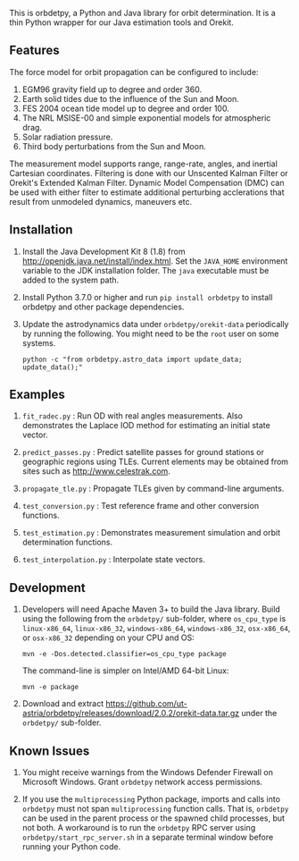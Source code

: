 This is orbdetpy, a Python and Java library for orbit determination.
It is a thin Python wrapper for our Java estimation tools and Orekit.

Features
--------

The force model for orbit propagation can be configured to include:

1. EGM96 gravity field up to degree and order 360.
2. Earth solid tides due to the influence of the Sun and Moon.
3. FES 2004 ocean tide model up to degree and order 100.
4. The NRL MSISE-00 and simple exponential models for atmospheric drag.
5. Solar radiation pressure.
6. Third body perturbations from the Sun and Moon.

The measurement model supports range, range-rate, angles, and inertial
Cartesian coordinates. Filtering is done with our Unscented Kalman Filter
or Orekit's Extended Kalman Filter. Dynamic Model Compensation
(DMC) can be used with either filter to estimate additional perturbing
acclerations that result from unmodeled dynamics, maneuvers etc.

Installation
------------

1. Install the Java Development Kit 8 (1.8) from <http://openjdk.java.net/install/index.html>.
   Set the `JAVA_HOME` environment variable to the JDK installation
   folder. The `java` executable must be added to the system path.

2. Install Python 3.7.0 or higher and run `pip install orbdetpy` to install
   orbdetpy and other package dependencies.

3. Update the astrodynamics data under `orbdetpy/orekit-data` periodically by
   running the following. You might need to be the `root` user on some systems.

   `python -c "from orbdetpy.astro_data import update_data; update_data();"`

Examples
--------

1. `fit_radec.py` : Run OD with real angles measurements. Also demonstrates
   the Laplace IOD method for estimating an initial state vector.

2. `predict_passes.py` : Predict satellite passes for ground stations or
   geographic regions using TLEs. Current elements may be obtained from
   sites such as <http://www.celestrak.com>.

3. `propagate_tle.py` : Propagate TLEs given by command-line arguments.

4. `test_conversion.py` : Test reference frame and other conversion functions.

5. `test_estimation.py` : Demonstrates measurement simulation and orbit
   determination functions.

6. `test_interpolation.py` : Interpolate state vectors.

Development
-----------

1. Developers will need Apache Maven 3+ to build the Java library. Build
   using the following from the `orbdetpy/` sub-folder, where `os_cpu_type` is
   `linux-x86_64`, `linux-x86_32`, `windows-x86_64`, `windows-x86_32`,
   `osx-x86_64`, or `osx-x86_32` depending on your CPU and OS:

   `mvn -e -Dos.detected.classifier=os_cpu_type package`

   The command-line is simpler on Intel/AMD 64-bit Linux:

   `mvn -e package`

2. Download and extract <https://github.com/ut-astria/orbdetpy/releases/download/2.0.2/orekit-data.tar.gz>
   under the `orbdetpy/` sub-folder.

Known Issues
------------

1. You might receive warnings from the Windows Defender Firewall on Microsoft
   Windows. Grant `orbdetpy` network access permissions.

2. If you use the `multiprocessing` Python package, imports and calls into
   `orbdetpy` must not span `multiprocessing` function calls. That is, `orbdetpy`
   can be used in the parent process or the spawned child processes, but not both.
   A workaround is to run the `orbdetpy` RPC server using `orbdetpy/start_rpc_server.sh`
   in a separate terminal window before running your Python code.

